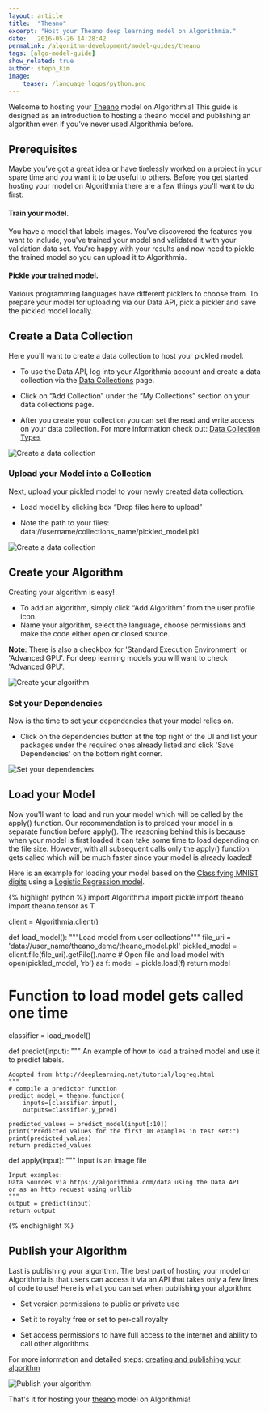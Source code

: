 ```yaml
---
layout: article
title:  "Theano"
excerpt: "Host your Theano deep learning model on Algorithmia."
date:   2016-05-26 14:28:42
permalink: /algorithm-development/model-guides/theano
tags: [algo-model-guide]
show_related: true
author: steph_kim
image:
    teaser: /language_logos/python.png
---
```



Welcome to hosting your <a href="http://deeplearning.net/software/theano/">Theano</a> model on Algorithmia! This guide is designed as an introduction to hosting a theano model and publishing an algorithm even if you’ve never used Algorithmia before.


## Prerequisites
Maybe you've got a great idea or have tirelessly worked on a project in your spare time and you want it to be useful to others. Before you get started hosting your model on Algorithmia there are a few things you'll want to do first:

#### Train your model.
You have a model that labels images. You've discovered the features you want to include, you've trained your model and validated it with your validation data set. You're happy with your results and now need to pickle the trained model so you can upload it to Algorithmia.

#### Pickle your trained model.
Various programming languages have different picklers to choose from. To prepare your model for uploading via our Data API, pick a pickler and save the pickled model locally.

## Create a Data Collection
Here you'll want to create a data collection to host your pickled model.

- To use the Data API, log into your Algorithmia account and create a data collection via the <a href="https://algorithmia.com/data/hosted">Data Collections</a> page.

- Click on “Add Collection” under the “My Collections” section on your data collections page.

- After you create your collection you can set the read and write access on your data collection. For more information check out: <a href="http://developers.algorithmia.com/application-development/data-sources/hosted-data-guide/">Data Collection Types</a>


<img src="/images/post_images/model_hosting/add_collection.png" alt="Create a data collection" class="screenshot">

### Upload your Model into a Collection
Next, upload your pickled model to your newly created data collection.

- Load model by clicking box “Drop files here to upload”

- Note the path to your files: data://username/collections_name/pickled_model.pkl

<img src="/images/post_images/model_hosting/theano_update_collections.png" alt="Create a data collection" class="screenshot">

## Create your Algorithm
Creating your algorithm is easy!

- To add an algorithm, simply click “Add Algorithm” from the user profile icon.
- Name your algorithm, select the language, choose permissions and make the code either open or closed source.

**Note**: There is also a checkbox for 'Standard Execution Environment' or 'Advanced GPU'. For deep learning models you will want to check 'Advanced GPU'.

<img src="/images/post_images/model_hosting/create_new_alg_dl_python3.png" alt="Create your algorithm" class="screenshot">

### Set your Dependencies
Now is the time to set your dependencies that your model relies on.

- Click on the dependencies button at the top right of the UI and list your packages under the required ones already listed and click 'Save Dependencies' on the bottom right corner.

<img src="/images/post_images/model_hosting/theano_dependencies.png" alt="Set your dependencies" class="screenshot">

## Load your Model
Now you'll want to load and run your model which will be called by the apply() function.
Our recommendation is to preload your model in a separate function before apply(). The reasoning behind this is because when your model is first loaded it can take some time to load depending on the file size. However, with all subsequent calls only the apply() function gets called which will be much faster since your model is already loaded!

Here is an example for loading your model based on the <a href="http://deeplearning.net/tutorial/logreg.html">Classifying MNIST digits</a> using a <a href="http://deeplearning.net/tutorial/code/logistic_sgd.py">Logistic Regression model</a>.

{% highlight python %}
import Algorithmia
import pickle
import theano
import theano.tensor as T

client = Algorithmia.client()

def load_model():
    """Load model from user collections"""
    file_uri = 'data://user_name/theano_demo/theano_model.pkl'
    pickled_model = client.file(file_uri).getFile().name
    # Open file and load model
    with open(pickled_model, 'rb') as f:
        model = pickle.load(f)
        return model

# Function to load model gets called one time
classifier = load_model()

def predict(input):
    """
    An example of how to load a trained model and use it
    to predict labels.

    Adopted from http://deeplearning.net/tutorial/logreg.html
    """
    # compile a predictor function
    predict_model = theano.function(
        inputs=[classifier.input],
        outputs=classifier.y_pred)

    predicted_values = predict_model(input[:10])
    print("Predicted values for the first 10 examples in test set:")
    print(predicted_values)
    return predicted_values


def apply(input):
    """
    Input is an image file

    Input examples:
    Data Sources via https://algorithmia.com/data using the Data API
    or as an http request using urllib
    """
    output = predict(input)
    return output
{% endhighlight %}

## Publish your Algorithm
Last is publishing your algorithm. The best part of hosting your model on Algorithmia is that users can access it via an API that takes only a few lines of code to use! Here is what you can set when publishing your algorithm:

- Set version permissions to public or private use

- Set it to royalty free or set to per-call royalty

- Set access permissions to have full access to the internet and ability to call other algorithms

For more information and detailed steps: <a href="http://developers.algorithmia.com/basics/your_first_algo/">creating and publishing your algorithm</a>

<img src="/images/post_images/model_hosting/publish_alg.png" alt="Publish your algorithm" class="screenshot">

That's it for hosting your <a href="http://deeplearning.net/software/theano/">theano</a> model on Algorithmia!
